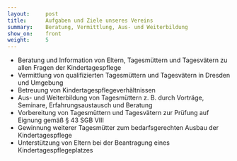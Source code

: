 ```yaml
---
layout:     post
title:      Aufgaben und Ziele unseres Vereins
summary:    Beratung, Vermittlung, Aus- und Weiterbildung
show_on:    front
weight:     5
---
```


* Beratung und Information von Eltern, Tagesmüttern und Tagesvätern zu allen Fragen der Kindertagespflege
* Vermittlung von qualifizierten Tagesmüttern und Tagesvätern in Dresden und Umgebung
* Betreuung von Kindertagespflegeverhältnissen
* Aus- und Weiterbildung von Tagesmüttern z. B. durch Vorträge, Seminare, Erfahrungsaustausch und Beratung
* Vorbereitung von Tagesmüttern und Tagesvätern zur Prüfung auf Eignung gemäß § 43 SGB VIII
* Gewinnung weiterer Tagesmütter zum bedarfsgerechten Ausbau der Kindertagespflege
* Unterstützung von Eltern bei der Beantragung eines Kindertagespflegeplatzes

